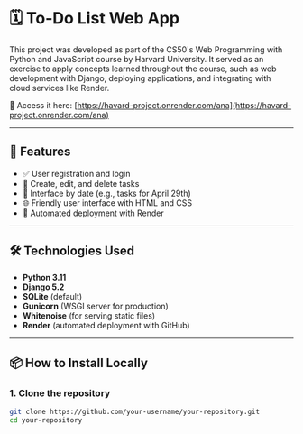 # 🗓️ To-Do List Web App

This project was developed as part of the CS50's Web Programming with Python and JavaScript course by Harvard University. It served as an exercise to apply concepts learned throughout the course, such as web development with Django, deploying applications, and integrating with cloud services like Render.


🔗 Access it here: [https://havard-project.onrender.com/ana](https://havard-project.onrender.com/ana)

---

## 📌 Features

- ✅ User registration and login
- 📝 Create, edit, and delete tasks
- 📅 Interface by date (e.g., tasks for April 29th)
- 🌐 Friendly user interface with HTML and CSS
- 🚀 Automated deployment with Render

---

## 🛠️ Technologies Used

- **Python 3.11**
- **Django 5.2**
- **SQLite** (default)
- **Gunicorn** (WSGI server for production)
- **Whitenoise** (for serving static files)
- **Render** (automated deployment with GitHub)

---

## 📦 How to Install Locally

### 1. Clone the repository

```bash
git clone https://github.com/your-username/your-repository.git
cd your-repository
